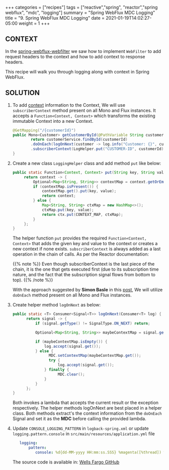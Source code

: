 +++
categories = ["recipes"]
tags = ["reactive","spring", "reactor","spring webflux", "mdc", "logging"]
summary = "Spring WebFlux MDC Logging"
title = "9. Spring WebFlux MDC Logging"
date = 2021-01-19T14:02:27-05:00
weight = 1
+++

## CONTEXT
In the [spring-webflux-webfilter](/recipes-reactive/spring-webflux-webfilter) we saw how to implement `WebFilter` to add request headers
to the context and how to add context to response headers. 

This recipe will walk you through logging along with context in Spring WebFlux.

## SOLUTION

1. To add [context](https://projectreactor.io/docs/core/release/reference/#context) information to the Context, 
   We will use `subscriberContext` method present on all Mono and Flux instances. 
   It accepts a `Function<Context, Context>` which transforms the existing immutable Context into a new Context.
    ```java
    @GetMapping("/{customerId}")
    public Mono<Customer> getCustomerById(@PathVariable String customerId){
            return customerService.findById(customerId)
            .doOnEach(logOnNext(customer -> log.info("Customer: {}", customer)))
            .subscriberContext(LogHelper.put("CUSTOMER-ID", customerId));
    }    
    ```
1. Create a new class `LoggingHelper` class and add method `put` like below:

    ```java
    public static Function<Context, Context> put(String key, String value) {
         return context -> {
             Optional<Map<String, String>> contextMap = context.getOrEmpty(CONTEXT_MAP);
             if (contextMap.isPresent()) {
                 contextMap.get().put(key, value);
                 return context;
             } else {
                 Map<String, String> ctxMap = new HashMap<>();
                 ctxMap.put(key, value);
                 return ctx.put(CONTEXT_MAP, ctxMap);
             }
         };
    }
    ```
    The helper function `put` provides the required `Function<Context, Context>` that adds the given key and value to the context or creates a new context if none exists.
    `subscriberContext` is always added as a last operation in the chain of calls. As per the Reactor documentation:

     {{% note  %}}
        Even though subscriberContext is the last piece of the chain, it is the one that gets executed first (due to its subscription time nature, and the fact that the subscription signal flows from bottom to top). 
     {{% /note  %}}
 
    With the approach suggested by **Simon Basle** in this [post](https://simonbasle.github.io/2018/02/contextual-logging-with-reactor-context-and-mdc/), We will utilize
    `doOnEach` method present on all Mono and Flux instances.

1. Create helper method `logOnNext` as below:

    ```java
    public static <T> Consumer<Signal<T>> logOnNext(Consumer<T> log) {
          return signal -> {
              if (signal.getType() != SignalType.ON_NEXT) return;
    
              Optional<Map<String, String>> maybeContextMap = signal.getContext().getOrEmpty(CONTEXT_MAP);
    
              if (maybeContextMap.isEmpty()) {
                  log.accept(signal.get());
              } else {
                    MDC.setContextMap(maybeContextMap.get());
                    try {
                        log.accept(signal.get());
                  } finally {
                        MDC.clear();
                  }
              }
          };
    }    
    ```
   Both invokes a lambda that accepts the current result or the exception respectively. The helper methods logOnNext are best placed in a helper class. 
   Both methods extract's the context information from the `doOnEach` Signal and set it as the **MDC** before calling the provided lambda.

1. Update `CONSOLE_LOGGING_PATTERN` in `logback-spring.xml` or update `logging.pattern.console` in `src/main/resources/application.yml` file
 
    ```yaml
       logging:
           pattern:
              console: %d{dd-MM-yyyy HH:mm:ss.SSS} %magenta([%thread]) %highlight(%-5level) %logger.%M - %mdc%msg%n
    ```
    The source code is available in: [Wells Fargo GitHub](https://)   